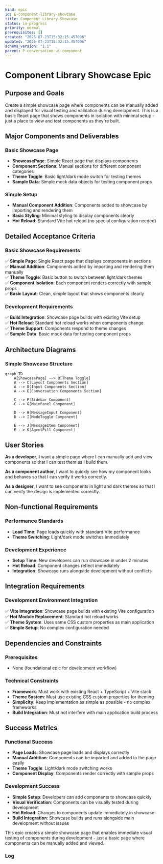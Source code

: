 ```yaml
---
kind: epic
id: E-component-library-showcase
title: Component Library Showcase
status: in-progress
priority: normal
prerequisites: []
created: "2025-07-23T15:32:15.457096"
updated: "2025-07-23T15:32:15.457096"
schema_version: "1.1"
parent: P-conversation-ui-component
---
```


# Component Library Showcase Epic

## Purpose and Goals

Create a simple showcase page where components can be manually added and displayed for visual testing and validation during development. This is a basic React page that shows components in isolation with minimal setup - just a place to view and test components as they're built.

## Major Components and Deliverables

### Basic Showcase Page

- **ShowcasePage**: Simple React page that displays components
- **Component Sections**: Manual sections for different component categories
- **Theme Toggle**: Basic light/dark mode switch for testing themes
- **Sample Data**: Simple mock data objects for testing component props

### Simple Setup

- **Manual Component Addition**: Components added to showcase by importing and rendering them
- **Basic Styling**: Minimal styling to display components clearly
- **Hot Reload**: Standard Vite hot reload (no special configuration needed)

## Detailed Acceptance Criteria

### Basic Showcase Requirements

✅ **Simple Page**: Single React page that displays components in sections  
✅ **Manual Addition**: Components added by importing and rendering them manually  
✅ **Theme Toggle**: Basic button to switch between light/dark themes  
✅ **Component Isolation**: Each component renders correctly with sample props  
✅ **Basic Layout**: Clean, simple layout that shows components clearly

### Development Requirements

✅ **Build Integration**: Showcase page builds with existing Vite setup  
✅ **Hot Reload**: Standard hot reload works when components change  
✅ **Theme Support**: Components respond to theme changes  
✅ **Sample Data**: Basic mock data for testing component props

## Architecture Diagrams

### Simple Showcase Structure

```mermaid
graph TD
    A[ShowcasePage] --> B[Theme Toggle]
    A --> C[Layout Components Section]
    A --> D[Input Components Section]
    A --> E[Conversation Components Section]

    C --> F[Sidebar Component]
    C --> G[MainPanel Component]

    D --> H[MessageInput Component]
    D --> I[ModeToggle Component]

    E --> J[MessageItem Component]
    E --> K[AgentPill Component]
```

## User Stories

**As a developer**, I want a simple page where I can manually add and view components so that I can test them as I build them.

**As a component author**, I want to quickly see how my component looks and behaves so that I can verify it works correctly.

**As a designer**, I want to see components in light and dark themes so that I can verify the design is implemented correctly.

## Non-functional Requirements

### Performance Standards

- **Load Time**: Page loads quickly with standard Vite performance
- **Theme Switching**: Light/dark mode switches immediately

### Development Experience

- **Setup Time**: New developers can run showcase in under 2 minutes
- **Hot Reload**: Component changes reflect immediately
- **Integration**: Showcase runs alongside development without conflicts

## Integration Requirements

### Development Environment Integration

✅ **Vite Integration**: Showcase page builds with existing Vite configuration  
✅ **Hot Module Replacement**: Standard hot reload works  
✅ **Theme System**: Uses same CSS custom properties as main application  
✅ **Simple Setup**: No complex configuration needed

## Dependencies and Constraints

### Prerequisites

- None (foundational epic for development workflow)

### Technical Constraints

- **Framework**: Must work with existing React + TypeScript + Vite stack
- **Theme System**: Must use existing CSS custom properties for theming
- **Simplicity**: Keep implementation as simple as possible - no complex frameworks
- **Build Integration**: Must not interfere with main application build process

## Success Metrics

### Functional Success

- **Page Loads**: Showcase page loads and displays correctly
- **Manual Addition**: Components can be imported and added to the page easily
- **Theme Toggle**: Light/dark mode switching works
- **Component Display**: Components render correctly with sample props

### Development Success

- **Simple Setup**: Developers can add components to showcase quickly
- **Visual Verification**: Components can be visually tested during development
- **Hot Reload**: Changes to components update immediately in showcase
- **Build Integration**: Showcase builds and runs alongside main development without issues

This epic creates a simple showcase page that enables immediate visual testing of components during development - just a basic page where components can be manually added and viewed.

### Log
